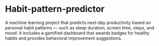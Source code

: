 # Habit-pattern-predictor
A machine learning project that predicts next-day productivity based on personal habit patterns — such as sleep duration, screen time, steps, and mood.   It includes a gamified dashboard that awards badges for healthy habits and provides behavioral improvement suggestions.
